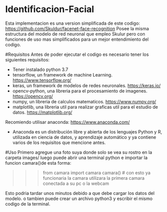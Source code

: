 # Identificacion-Facial
Esta implementacion es una version simplificada de este codigo: https://github.com/Skuldur/facenet-face-recognition
Posee la misma estructura del modelo de red neuronal que empleo Skulur pero con funciones de uso mas simplificados
para un mejor entendimiento del codigo.

#Requisitos
Antes de poder ejecutar el codigo es necesario tener los siguientes requisitos:
  - Tener instalado python 3.7
  - tensorflow, un framework de machine Learning.                                        https://www.tensorflow.org/
  - keras, un framework de modelos de redes neuronales.                                  https://keras.io/
  - opencv-python, una libreria para el procesamiento de imagenes.                       https://opencv.org/
  - numpy, un libreria de calculos matematicos.                                          https://www.numpy.org/
  - matplotlib, una libreria util para realizar graficas util para el estudio de datos.  https://matplotlib.org/
  
Recomiendo utilisar anaconda:                                                            https://www.anaconda.com/ 
  - Anaconda es un distribución libre y abierta​ de los lenguajes Python y R, 
    utilizada en ciencia de datos, y aprendizaje automático y ya contiene varios de los requisitos que mencione antes.

#Uso
Primero agregue una foto suya donde solo se vea su rostro en la carpeta images/
luego puede abrir una terminal python e importar la funcion camara()de esta forma:

>>> from camara import camara
>>> camara() # con esto ya funcionaria la camara utilizara la primera camara conectada a su pc o la webcam 

Esto podria tardar unos minutos debido a que debe cargar los datos del modelo.
o tambien puede crear un archivo python3 y escribir el mismo codigo de la terminal.

